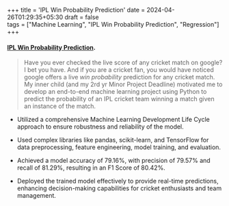 +++
title = 'IPL Win Probability Prediction'
date = 2024-04-26T01:29:35+05:30
draft = false   
tags = ["Machine Learning", "IPL Win Probability Prediction", "Regression"]
+++
<!-- ### `Machine Learning` -->
#### [IPL Win Probability Prediction](https://github.com/pritpalcodes/ipl_win_predictor). 
    
> Have you ever checked the live score of any cricket match on google? I bet you have. And if you are a cricket fan, you would have noticed google offers a live _win probability_ prediction for any cricket match. My inner child (and my 2rd yr Minor Project Deadline) motivated me to develop an end-to-end machine learning project using Python to predict the probability of an IPL cricket team winning a match given an instance of the match.


- Utilized a comprehensive Machine Learning Development Life Cycle approach to ensure robustness and reliability of the model.


- Used complex libraries like pandas, scikit-learn, and TensorFlow for data preprocessing, feature engineering, model training, and evaluation.


- Achieved a model accuracy of 79.16%, with precision of 79.57% and recall of 81.29%, resulting in an F1 Score of 80.42%.

- Deployed the trained model effectively to provide real-time predictions, enhancing decision-making capabilities for cricket enthusiasts and team management.
    
    